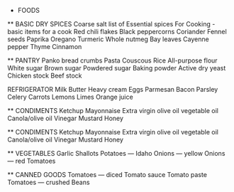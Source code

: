 * FOODS

** BASIC DRY SPICES
Coarse salt list of Essential spices For Cooking - basic items for a cook
Red chili flakes
Black peppercorns
Coriander
Fennel seeds
Paprika
Oregano
Turmeric
Whole nutmeg
Bay leaves
Cayenne pepper
Thyme
Cinnamon

** PANTRY
Panko bread crumbs
Pasta
Couscous
Rice
All-purpose flour
White sugar
Brown sugar
Powdered sugar
Baking powder
Active dry yeast
Chicken stock
Beef stock

REFRIGERATOR
Milk
Butter
Heavy cream
Eggs
Parmesan
Bacon
Parsley
Celery
Carrots
Lemons
Limes
Orange juice

** CONDIMENTS
Ketchup
Mayonnaise
Extra virgin olive oil
vegetable oil
Canola/olive oil
Vinegar
Mustard
Honey

** CONDIMENTS
Ketchup
Mayonnaise
Extra virgin olive oil
vegetable oil
Canola/olive oil
Vinegar
Mustard
Honey

** VEGETABLES
Garlic
Shallots
Potatoes — Idaho
Onions — yellow
Onions — red
Tomatoes

** CANNED GOODS
Tomatoes — diced
Tomato sauce
Tomato paste
Tomatoes — crushed
Beans
